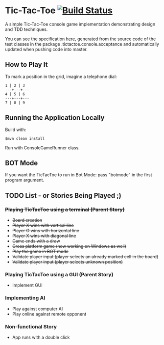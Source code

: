 # Tic-Tac-Toe [![Build Status](https://travis-ci.org/rafaelfiume/tictactoe.svg?branch=master)](https://travis-ci.org/rafaelfiume/tictactoe)

A simple Tic-Tac-Toe console game implementation demonstrating design and TDD techniques.

You can see the specification [here](http://rafaelfiume.github.io/tictactoe), generated from the source code of the test classes
in the package .tictactoe.console.acceptance and automatically updated when pushing code into master.

## How to Play It

To mark a position in the grid, imagine a telephone dial:

    1 | 2 | 3
    ---+---+---
    4 | 5 | 6
    ---+---+---
    7 | 8 | 9

## Running the Application Locally

Build with:

    $mvn clean install

Run with ConsoleGameRunner class.

## BOT Mode

If you want the TicTacToe to run in Bot Mode: pass "botmode" in the first program argument.

## TODO List - or Stories Being Played ;)

### ~~Playing TicTacToe using a terminal (Parent Story)~~
* ~~Board creation~~
* ~~Player X wins with vertical line~~
* ~~Player O wins with horizontal line~~
* ~~Player X wins with diagonal line~~
* ~~Game ends with a draw~~
* ~~Cross platform game (now working on Windows as well)~~
* ~~Play the game in BOT mode~~
* ~~Validate player input (player selects an already marked cell in the board)~~
* ~~Validate player input (player selects unknown position)~~

### Playing TicTacToe using a GUI (Parent Story)
* Implement GUI

### Implementing AI
* Play against computer AI
* Play online against remote opponent

### Non-functional Story
* App runs with a double click
